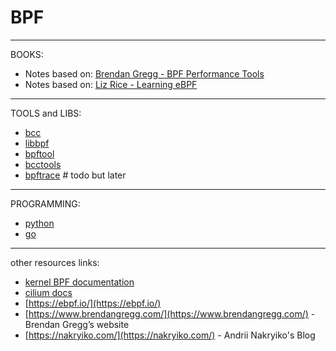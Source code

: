 # BPF

---
BOOKS:

- Notes based on: [Brendan Gregg - BPF Performance Tools](./book_bpf_performance_tools/index.md)
- Notes based on: [Liz Rice - Learning eBPF](./learning_ebpf_notes.md)

---
TOOLS and LIBS:

- [bcc](./bcc.md)
- [libbpf](./libbpf.md)
- [bpftool](./bpftool.md)
- [bcctools](./bcctools.md)
- [bpftrace](./bpftrace.md)  # todo but later

---
PROGRAMMING:

- [python](./python/index.md)
- [go](./go/index.md)

---

other resources links:
- [kernel BPF documentation](https://docs.kernel.org/bpf/index.html)
- [cilium docs](https://docs.cilium.io/en/stable/)
- [https://ebpf.io/](https://ebpf.io/)
- [https://www.brendangregg.com/](https://www.brendangregg.com/) - Brendan Gregg’s website
- [https://nakryiko.com/](https://nakryiko.com/) - Andrii Nakryiko's Blog
